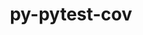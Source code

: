 ---
title: "py-pytest-cov"
layout: cache
categories: [package, develop]
meta: {"compilers": ["gcc@=11.4.0"], "num_specs": 7, "num_specs_by_stack": {"hep": 7, "root": 7}, "oss": ["ubuntu22.04"], "platforms": ["linux"], "stacks": ["hep", "root"], "targets": ["x86_64_v3"], "versions": ["4.0.0"]}
spec_details: [{"compiler": "gcc@=11.4.0", "hash": "2avlpsna3dcam3wgibynuwizjibltgs2", "os": "ubuntu22.04", "platform": "linux", "size": "-", "stacks": ["hep", "root"], "target": "x86_64_v3", "variants": ["build_system=python_pip"], "versions": ["4.0.0"]}, {"compiler": "gcc@=11.4.0", "hash": "7pdx5avaujainidibx33jifybdfsw3sh", "os": "ubuntu22.04", "platform": "linux", "size": "-", "stacks": ["hep", "root"], "target": "x86_64_v3", "variants": ["build_system=python_pip"], "versions": ["4.0.0"]}, {"compiler": "gcc@=11.4.0", "hash": "dl6buszovas6ilmltkkmtkru5ux5ttag", "os": "ubuntu22.04", "platform": "linux", "size": "-", "stacks": ["hep", "root"], "target": "x86_64_v3", "variants": ["build_system=python_pip"], "versions": ["4.0.0"]}, {"compiler": "gcc@=11.4.0", "hash": "gvjirky7a6tjssefd34h5dqwu4dcof4h", "os": "ubuntu22.04", "platform": "linux", "size": "-", "stacks": ["hep", "root"], "target": "x86_64_v3", "variants": ["build_system=python_pip"], "versions": ["4.0.0"]}, {"compiler": "gcc@=11.4.0", "hash": "i5sarku57gbky7i2yf6wozv4emrrtwp5", "os": "ubuntu22.04", "platform": "linux", "size": "-", "stacks": ["hep", "root"], "target": "x86_64_v3", "variants": ["build_system=python_pip"], "versions": ["4.0.0"]}, {"compiler": "gcc@=11.4.0", "hash": "mxaxixy6gnu5wcqya2nqh4k2wsjqy73p", "os": "ubuntu22.04", "platform": "linux", "size": "-", "stacks": ["hep", "root"], "target": "x86_64_v3", "variants": ["build_system=python_pip"], "versions": ["4.0.0"]}, {"compiler": "gcc@=11.4.0", "hash": "wnaqndcjemeurdszy57hn2p7kwibmmtl", "os": "ubuntu22.04", "platform": "linux", "size": "-", "stacks": ["hep", "root"], "target": "x86_64_v3", "variants": ["build_system=python_pip"], "versions": ["4.0.0"]}]
---